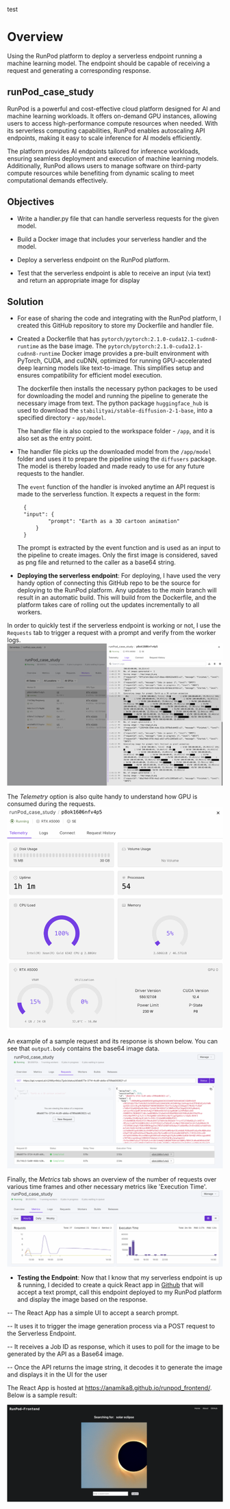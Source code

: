 test
# Overview

Using the RunPod platform to deploy a serverless endpoint running a machine learning model. The endpoint should be capable of receiving a request and generating a corresponding response.

## runPod_case_study

RunPod is a powerful and cost-effective cloud platform designed for AI and machine learning workloads. It offers on-demand GPU instances, allowing users to access high-performance compute resources when needed. With its serverless computing capabilities, RunPod enables autoscaling API endpoints, making it easy to scale inference for AI models efficiently.

The platform provides AI endpoints tailored for inference workloads, ensuring seamless deployment and execution of machine learning models. Additionally, RunPod allows users to manage software on third-party compute resources while benefiting from dynamic scaling to meet computational demands effectively.

## Objectives

- Write a handler.py file that can handle serverless requests for the given model.

- Build a Docker image that includes your serverless handler and the model.

- Deploy a serverless endpoint on the RunPod platform.

- Test that the serverless endpoint is able to receive an input (via text) and return an appropriate image for display

## Solution

- For ease of sharing the code and integrating with the RunPod platform, I created this GitHub repository to store my Dockerfile and handler file.

- Created a Dockerfile that has `pytorch/pytorch:2.1.0-cuda12.1-cudnn8-runtime` as the base image. The `pytorch/pytorch:2.1.0-cuda12.1-cudnn8-runtime` Docker image provides a pre-built environment with PyTorch, CUDA, and cuDNN, optimized for running GPU-accelerated deep learning models like text-to-image. This simplifies setup and ensures compatibility for efficient model execution.

  The dockerfile then installs the necessary python packages to be used for downloading the model and running the pipeline to generate the necessary image from text. The python package `huggingface_hub` is used to download the `stabilityai/stable-diffusion-2-1-base`, into a specified directory - `app/model`.

  The handler file is also copied to the workspace folder - `/app`, and it is also set as the entry point.

- The handler file picks up the downloaded model from the `/app/model` folder and uses it to prepare the pipeline using the `diffusers` package. The model is thereby loaded and made ready to use for any future requests to the handler.

  The `event` function of the handler is invoked anytime an API request is made to the serverless function. It expects a request in the form:

  ```
    {
    "input": {
            "prompt": "Earth as a 3D cartoon animation"
        }
    }
  ```

  The prompt is extracted by the event function and is used as an input to the pipeline to create images. Only the first image is considered, saved as png file and returned to the caller as a base64 string.

- **Deploying the serverless endpoint**: For deploying, I have used the very handy option of connecting this GitHub repo to be the source for deploying to the RunPod platform. Any updates to the _main_ branch will result in an automatic build. This will build from the Dockerfile, and the platform takes care of rolling out the updates incrementally to all workers.

In order to quickly test if the serverless endpoint is working or not, I use the `Requests` tab to trigger a request with a prompt and verify from the worker logs.
![worker logs](https://github.com/anamika8/runPod_case_study/blob/image_store/worker_logs.png?raw=true)

The _Telemetry_ option is also quite handy to understand how GPU is consumed during the requests.
![worker logs](https://github.com/anamika8/runPod_case_study/blob/image_store/telemetry.png?raw=true)

An example of a sample request and its response is shown below. You can see that `output.body` contains the base64 image data.
![worker logs](https://github.com/anamika8/runPod_case_study/blob/image_store/successful_test_request.png?raw=true)

Finally, the _Metrics_ tab shows an overview of the number of requests over various time frames and other necessary metrics like 'Execution Time'.
![worker logs](https://github.com/anamika8/runPod_case_study/blob/image_store/metrics.png?raw=true)

- **Testing the Endpoint**: Now that I know that my serverless endpoint is up & running, I decided to create a quick React app in [Github](https://github.com/anamika8/runpod_frontend) that will accept a text prompt, call this endpoint deployed to my RunPod platform and display the image based on the response.

-- The React App has a simple UI to accept a search prompt.

-- It uses it to trigger the image generation process via a POST request to the Serverless Endpoint.

-- It receives a Job ID as response, which it uses to poll for the image to be generated by the API as a Base64 image.

-- Once the API returns the image string, it decodes it to generate the image and displays it in the UI for the user

The React App is hosted at https://anamika8.github.io/runpod_frontend/. Below is a sample result:

![worker logs](https://github.com/anamika8/runPod_case_study/blob/image_store/app_ui.png?raw=true)
